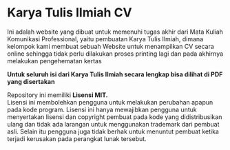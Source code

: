 # Karya Tulis Ilmiah CV
Ini adalah website yang dibuat untuk memenuhi tugas akhir dari Mata Kuliah Komunikasi Professional, yaitu pembuatan Karya Tulis Ilmiah, dimana kelompok kami membuat sebuah Website untuk menampilkan CV secara online sehingga tidak perlu dilakukan proses printing lagi dan pada akhirnya melakukan pengehematan kertas

**Untuk seluruh isi dari Karya Tulis Ilmiah secara lengkap bisa dilihat di PDF yang disertakan**

Repository ini memiliki **Lisensi MIT.**      
Lisensi ini membolehkan pengguna untuk melakukan perubahan apapun pada kode program. Lisensi ini hanya mewajibkan pengguna untuk menyertakan lisensi dan copyright pembuat pada kode yang didistribusikan ulang dan tidak ada larangan untuk menggunakan trademark dari pembuat asli. Selain itu pengguna juga tidak berhak untuk menuntut pembuat ketika terjadi kerusakan pada perangkat lunak tersebut.
